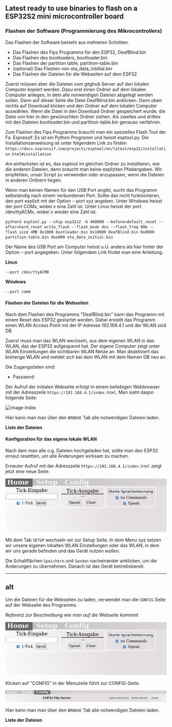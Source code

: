 ## Latest ready to use binaries to flash on a ESP32S2 mini microcontroller board

### Flashen der Software (Programmierung des Mikrocontrollers)
Das Flashen der Software besteht aus mehreren Schritten.
- Das Flashen des Fips Programms für den ESP32, DeafBlind.bin
- Das Flashen des bootloaders, bootloader.bin
- Das Flashen der partition table, partition-table.bin
- (optional) Das Flashen von ota_data_inbitial.bin 
- Das Flashen der Dateien für die Webseiten auf dem ESP32
 
Zuerst müssen aber die Dateien vom gitghub Server auf den lokalen Computer kopiert werden.
Dazu erst einen Ordner auf dem lokalen Computer anlegen, in dem alle notwendigen Dateien abgelegt werden sollen. 
Dann auf dieser Seite die Datei DeafBlind.bin anklicken. Dann oben rechts auf Download klicken und den Ordner auf dem lokalen Computer auswählen.
Wenn die Datei in den Download Ordner gespeichert wurde, die Datei von hier in den gewünschten Ordner ziehen.
Als zweites und drittes mit den Dateien bootloader.bin und partition-table.bin genauso verfahren. 

Zum Flashen des Fips Programms braucht man ein spezielles Flash Tool der Fa. Espressif. Es ist ein Python Programm und heisst esptool.py.
Die Installationsanweisung ist unter folgendem Link zu finden
`https://docs.espressif.com/projects/esptool/en/latest/esp32/installation.html#installation`

Am einfachsten ist es, das esptool im gleichen Ordner zu installieren, wie die anderen Dateien, dann braucht man keine expliziten Pfadangaben.
Wir empfehlen, unser Script zu verwenden oder anzupassen, wenn die Dateien in anderen Ordnern liegen.

Wenn man keinen Namen für den USB Port angibt, sucht das Programm selbständig nach einem verbundenen Port.
Sollte das nicht funktionieren, den port explizit mit der Option --port xyz angeben. Unter Windows heisst der port COMx, wobei x eine Zahl ist.
Unter Linux heisst der port /dev/ttyACMx, wobei x wieder eine Zahl ist. 

```
python3 esptool.py --chip esp32s2 -b 460800 --before=default_reset --after=hard_reset write_flash --flash_mode dio --flash_freq 80m --flash_size 4MB 0x1000 bootloader.bin 0x10000 DeafBlind.bin 0x8000 partition-table.bin 0xe000 ota_data_initial.bin
```
Der Name des USB Port am Computer heisst u.U. anders als hier hinter der Option --port angegeben. Unter folgendem Link findet man eine Anleitung.

**Linux**
```
--port /dev/ttyACM0
```

**Windows** 
```
--port com4
```
#### Flashen der Dateien für die Webseiten
Nach dem Flashen des Programms "DeafBlind.bin" kann das Programm mit einem Reset des ESP32 gestartet werden. Dabei erstellt das Programm einen WLAN Access Point mit der IP Adresse 192.168.4.1 und der WLAN ssid DB.

Zuerst muss man das WLAN wechseln, aus dem eigenen WLAN in das WLAN, das der ESP32 aufgespannt hat. Der eigene Computer zeigt unter WLAN Einstellungen die sichtbaren WLAN Netze an. Man deaktiviert das bisherige WLAN und meldet sich bei dem WLAN mit dem Namen DB neu an.

Die Zugangsdaten sind:
- Password: `   `  

Der Aufruf der initialen Webseite erfolgt in einem beliebigen Webbrowser mit der Adresszeile ```https://192.168.4.1/index.html```.
Man sieht daqnn folgende Seite: 

![image index](../assets/fips-index.png)

Hier kann man man über den `BROWSE` Tab alle notwendigen Dateien laden. 

**Liste der Dateien**

#### Konfiguration für das eigene lokale WLAN
Nach dem man alle o.g. Dateien hochgeladen hat, sollte man den ESP32 erneut resettten, um alle Änderungen wirksam zu machen.

Erneuter Aufruf mit der Adresszeile ```https://192.168.4.1/index.html``` zeigt jetzt eine neue Seite:

![image home](../assets/fips-home.png)

Mit dem Tab `SETUP` wechseln wir zur Setup Seite. In dem Menu xyz setzen wir unsere eigenen lokalten WLAN Einstellungen oder das WLAN, in dem wir uns gerade befinden und das Gerät nutzen wollen.

Die Schaltflächen `Speichern` und `Senden` nacheinander anklicken, um die Änderungen zu übernehmen. Danach ist das Gerät betriebsbereit.


---
alt
---

Um die Dateien für die Webseiten zu laden, verwendet man die `CONFIG` Seite auf der Webseite des Programms.

*Referenz zur Beschreibung wie man auf die Webseite kommmt*

![image home](../assets/fips-home.png)

Klicken auf "CONFIG" in der Menuzeile führt zur CONFIG-Seite.

![image config](../assets/fips-config.png)

Hier kann man man über den `BROWSE` Tab alle notwendigen Dateien laden. 

**Liste der Dateien**
